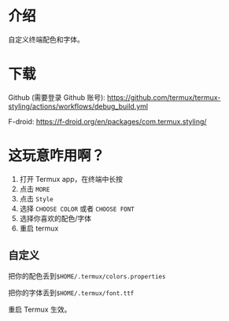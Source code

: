 # 介绍

自定义终端配色和字体。

# 下载

Github (需要登录 Github 账号): https://github.com/termux/termux-styling/actions/workflows/debug_build.yml

F-droid: https://f-droid.org/en/packages/com.termux.styling/

# 这玩意咋用啊？

1. 打开 Termux app，在终端中长按
2. 点击 `MORE`
3. 点击 `Style`
4. 选择 `CHOOSE COLOR` 或者 `CHOOSE FONT`
5. 选择你喜欢的配色/字体
6. 重启 termux

## 自定义

把你的配色丢到`$HOME/.termux/colors.properties`

把你的字体丢到`$HOME/.termux/font.ttf`

重启 Termux 生效。
